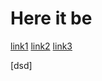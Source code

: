 # Here it be

[link1](https://google.com)
[link2](https://bing.com)
[link3](https://github.com/ItsTheOneAJ/cse15l-lab-reports)

<!-- [waBABA](()) -->
[dsd]